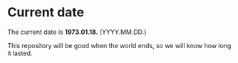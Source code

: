 # Current date

The current date is **1973.01.18.** (YYYY.MM.DD.)

This repository will be good when the world ends, so we will know how long it lasted.